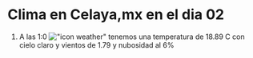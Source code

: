 # Clima en Celaya,mx en el dia 02

1. A las 1:0 !["icon weather"](http://openweathermap.org/img/w/01n.png) tenemos una temperatura de 18.89 C con cielo claro y  vientos de 1.79 y nubosidad al 6%
